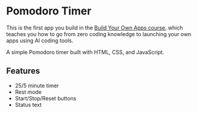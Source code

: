 # Pomodoro Timer

This is the first app you build in the [Build Your Own Apps course](http://buildyourownapps.ai), which teaches you how to go from zero coding knowledge to launching your own apps using AI coding tools.

A simple Pomodoro timer built with HTML, CSS, and JavaScript.

## Features

- 25/5 minute timer
- Rest mode
- Start/Stop/Reset buttons
- Status text
